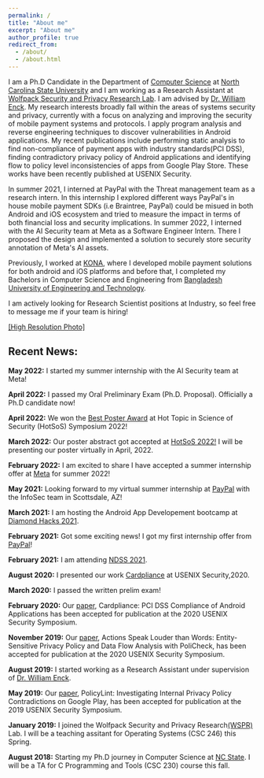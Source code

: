 ```yaml
---
permalink: /
title: "About me"
excerpt: "About me"
author_profile: true
redirect_from: 
  - /about/
  - /about.html
---
```



I am a Ph.D Candidate in the Department of [Computer Science](https://www.csc.ncsu.edu) at [North Carolina State University](https://www.ncsu.edu) and I am working as a Research Assistant at [Wolfpack Security and Privacy Research Lab](https://wspr.csc.ncsu.edu). I am advised by [Dr. William Enck](https://www.enck.org). My research interests broadly fall within the areas of systems security and privacy, currently with a focus on analyzing and improving the security of mobile payment systems and protocols. I apply program analysis and reverse engineering techniques to discover vulnerabilities in Android applications. My recent publications include performing static analysis to find non-compliance of payment apps with industry standards(PCI DSS), finding contradictory privacy policy of Android applications and identifying flow to policy level inconsistencies of apps from Google Play Store. These works have been recently published at USENIX Security. 

In summer 2021, I interned at PayPal with the Threat management team as a research intern. In this internship I explored different ways PayPal's in house mobile payment SDKs (i.e Braintree, PayPal) could be misued in both Android and iOS ecosystem and tried to measure the impact in terms of both financial loss and security implications. In summer 2022, I interned with the AI Security team at Meta as a Software Engineer Intern. There I proposed the design and implemented a solution to securely store security annotation of Meta's AI assets.    

Previously, I worked at [KONA](https://konai.com), where I developed mobile payment solutions for both android and iOS platforms and before that, I completed my Bachelors in Computer Science and Engineering from [Bangladesh University of Engineering and Technology](https://www.buet.ac.bd/web/). 

I am actively looking for Research Scientist positions at Industry, so feel free to message me if your team is hiring! 

[\[High Resolution Photo\]](https://saminmahmud.com/images/full.jpg)

## Recent News:

**May 2022:** I started my summer internship with the AI Security team at Meta!

**April 2022:** I passed my Oral Preliminary Exam (Ph.D. Proposal). Officially a Ph.D candidate now!

**April 2022:** We won the [Best Poster Award](https://cps-vo.org/node/83066) at Hot Topic in Science of Security (HotSoS) Symposium 2022!

**March 2022:** Our poster abstract got accepted at [HotSoS 2022!](https://cps-vo.org/group/hotsos/agenda) I will be presenting our poster virtually in April, 2022. 

**February 2022:** I am excited to share I have accepted a summer internship offer at [Meta](https://www.metacareers.com) for  summer 2022!

**May 2021:** Looking forward to my virtual summer internship at [PayPal](https://www.paypal.com/us/home) with the InfoSec team in Scottsdale, AZ!

**March 2021:** I am hosting the Android App Developement bootcamp at [Diamond Hacks 2021](https://hopin.com/events/diamondhacks-2021#schedule).

**February 2021:** Got some exciting news! I got my first internship offer from [PayPal](https://www.paypal.com/us/home)!

**February 2021:** I am attending [NDSS 2021](https://www.ndss-symposium.org/ndss2021/).

**August 2020:** I presented our work [Cardpliance](https://www.usenix.org/conference/usenixsecurity20/presentation/mahmud) at USENIX Security,2020. 

**March 2020:** I passed the written prelim exam!

**February 2020:** Our [paper](https://www.usenix.org/system/files/sec20-mahmud.pdf), Cardpliance: PCI DSS Compliance of Android Applications has been accepted for publication at the 2020 USENIX Security Symposium.

**November 2019:** Our [paper](https://www.usenix.org/system/files/sec20-andow.pdf), Actions Speak Louder than Words: Entity-Sensitive Privacy Policy and Data Flow Analysis with PoliCheck, has been accepted for publication at the 2020 USENIX Security Symposium.

**August 2019:** I started working as a Research Assistant under supervision of [Dr. William Enck](https://www.enck.org).

**May 2019:** Our [paper](https://www.usenix.org/system/files/sec19-andow.pdf), PolicyLint: Investigating Internal Privacy Policy Contradictions on Google Play, has been accepted for publication at the 2019 USENIX Security Symposium.

**January 2019:** I joined the Wolfpack Security and Privacy Research[(WSPR)](https://wspr.csc.ncsu.edu/people.html) Lab. I will be a teaching assitant for Operating Systems (CSC 246) this Spring.

**August 2018:** Starting my Ph.D journey in Computer Science at [NC State](https://www.csc.ncsu.edu). I will be a TA for C Programming and Tools (CSC 230) course this fall.





